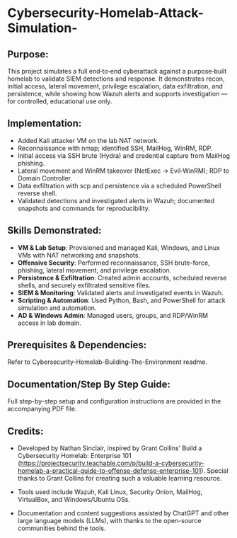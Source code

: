 # Cybersecurity-Homelab-Attack-Simulation-

## Purpose:
This project simulates a full end‑to‑end cyberattack against a purpose‑built homelab to validate SIEM detections and response. It demonstrates recon, initial access, lateral movement, privilege escalation, data exfiltration, and persistence, while showing how Wazuh alerts and supports investigation — for controlled, educational use only.

## Implementation:
- Added Kali attacker VM on the lab NAT network.
- Reconnaissance with nmap; identified SSH, MailHog, WinRM, RDP.
- Initial access via SSH brute (Hydra) and credential capture from MailHog phishing.
- Lateral movement and WinRM takeover (NetExec → Evil‑WinRM); RDP to Domain Controller.
- Data exfiltration with scp and persistence via a scheduled PowerShell reverse shell.
- Validated detections and investigated alerts in Wazuh; documented snapshots and commands for reproducibility.

## Skills Demonstrated:
- **VM & Lab Setup**: Provisioned and managed Kali, Windows, and Linux VMs with NAT networking and snapshots.
- **Offensive Security**: Performed reconnaissance, SSH brute-force, phishing, lateral movement, and privilege escalation.
- **Persistence & Exfiltration**: Created admin accounts, scheduled reverse shells, and securely exfiltrated sensitive files.
- **SIEM & Monitoring**: Validated alerts and investigated events in Wazuh.
- **Scripting & Automation**: Used Python, Bash, and PowerShell for attack simulation and automation.
- **AD & Windows Admin**: Managed users, groups, and RDP/WinRM access in lab domain.

## Prerequisites & Dependencies:
Refer to Cybersecurity-Homelab-Building-The-Environment readme.

## Documentation/Step By Step Guide:
Full step-by-step setup and configuration instructions are provided in the accompanying PDF file.

## Credits:

- Developed by Nathan Sinclair, inspired by Grant Collins’ Build a Cybersecurity Homelab: Enterprise 101 (https://projectsecurity.teachable.com/p/build-a-cybersecurity-homelab-a-practical-guide-to-offense-defense-enterprise-101). Special thanks to Grant Collins for creating such a valuable learning resource. 

- Tools used include Wazuh, Kali Linux, Security Onion, MailHog, VirtualBox, and Windows/Ubuntu OSs. 

- Documentation and content suggestions assisted by ChatGPT and other large language models (LLMs), with thanks to the open-source communities behind the tools. 
